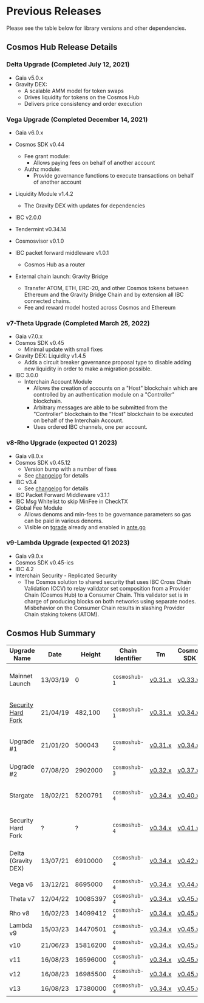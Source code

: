 <!--
order: false
parent:
  title: Previous Releases
  order: 7
-->

# Previous Releases

Please see the table below for library versions and other dependencies.  
  
  
## Cosmos Hub Release Details

### Delta Upgrade (Completed July 12, 2021)

- Gaia v5.0.x
- Gravity DEX:
  - A scalable AMM model for token swaps
  - Drives liquidity for tokens on the Cosmos Hub
  - Delivers price consistency and order execution

### Vega Upgrade (Completed December 14, 2021)

- Gaia v6.0.x
- Cosmos SDK v0.44
  - Fee grant module:
    - Allows paying fees on behalf of another account
  - Authz module:
    - Provide governance functions to execute transactions on behalf of another account
- Liquidity Module v1.4.2
  - The Gravity DEX with updates for dependencies
- IBC v2.0.0
- Tendermint v0.34.14
- Cosmosvisor v0.1.0
- IBC packet forward middleware v1.0.1
  - Cosmos Hub as a router

- External chain launch: Gravity Bridge
  - Transfer ATOM, ETH, ERC-20, and other Cosmos tokens between Ethereum and the Gravity Bridge Chain and by extension all IBC connected chains.
  - Fee and reward model hosted across Cosmos and Ethereum

### v7-Theta Upgrade (Completed March 25, 2022)

- Gaia v7.0.x
- Cosmos SDK v0.45
  - Minimal update with small fixes
- Gravity DEX: Liquidity v1.4.5
  - Adds a circuit breaker governance proposal type to disable adding new liquidity in order to make a migration possible.
- IBC 3.0.0
  - Interchain Account Module
    - Allows the creation of accounts on a "Host" blockchain which are controlled by an authentication module on a "Controller" blockchain.
    - Arbitrary messages are able to be submitted from the "Controller" blockchain to the "Host" blockchain to be executed on behalf of the Interchain Account.
    - Uses ordered IBC channels, one per account.

### v8-Rho Upgrade (expected Q1 2023)

- Gaia v8.0.x
- Cosmos SDK v0.45.12
  - Version bump with a number of fixes
  - See [changelog](https://github.com/cosmos/cosmos-sdk/blob/v0.45.12/CHANGELOG.md) for details
- IBC v3.4
  - See [changelog](https://github.com/cosmos/ibc-go/blob/v3.4.0/CHANGELOG.md) for details
- IBC Packet Forward Middleware v3.1.1
- IBC Msg Whitelist to skip MinFee in CheckTX
- Global Fee Module
  - Allows denoms and min-fees to be governance parameters so gas can be paid in various denoms.
  - Visible on [tgrade](https://github.com/confio/tgrade/tree/main/x/globalfee) already and enabled in [ante.go](https://github.com/confio/tgrade/blob/main/app/ante.go#L72-L92)

### v9-Lambda Upgrade (expected Q1 2023)

- Gaia v9.0.x
- Cosmos SDK v0.45-ics
- IBC 4.2
- Interchain Security - Replicated Security
  - The Cosmos solution to shared security that uses IBC Cross Chain Validation (CCV) to relay validator set composition from a Provider Chain (Cosmos Hub) to a Consumer Chain. This validator set is in charge of producing blocks on both networks using separate nodes. Misbehavior on the Consumer Chain results in slashing Provider Chain staking tokens (ATOM).  
  
## Cosmos Hub Summary

| Upgrade Name        | Date          | Height    | Chain Identifier | Tm      | Cosmos SDK | Gaia                     | IBC                      |
|---------------------|---------------|-----------|---------------|------------|------------|--------------------------|--------------------------|
| Mainnet Launch      | 13/03/19    | 0         | `cosmoshub-1` | [v0.31.x](https://github.com/tendermint/tendermint/releases/tag/v0.31.11)         | [v0.33.x](https://github.com/cosmos/cosmos-sdk/releases/tag/v0.33.2)      |  _Included in Cosmos SDK_ | n/a                      |
| [Security Hard Fork](https://forum.cosmos.network/t/critical-cosmossdk-security-advisory-updated/2211)  | 21/04/19    | 482,100   | `cosmoshub-1` | [v0.31.x](https://github.com/tendermint/tendermint/releases/tag/v0.31.11)          | [v0.34.x](https://github.com/cosmos/cosmos-sdk/releases/tag/v0.34.6)    |   _Included in Cosmos SDK_)                  | n/a                      |
| Upgrade #1          | 21/01/20    |   500043 | `cosmoshub-2` | [v0.31.x](https://github.com/tendermint/tendermint/releases/tag/v0.31.11)         | [v0.34.x](https://github.com/cosmos/cosmos-sdk/releases/tag/v0.34.10)     |   _Included in Cosmos SDK_)                  | n/a                      |
| Upgrade #2          | 07/08/20    |  2902000 | `cosmoshub-3` | [v0.32.x](https://github.com/tendermint/tendermint/releases/tag/v0.32.14)         | [v0.37.x](https://github.com/cosmos/cosmos-sdk/releases/tag/v0.37.15)     | [v2.0.x](https://github.com/cosmos/gaia/releases/tag/v2.0.14)                   | n/a                      |
| Stargate            | 18/02/21    |  5200791 | `cosmoshub-4` | [v0.34.x](https://github.com/tendermint/tendermint/releases/tag/v0.34.3)          | [v0.40.x](https://github.com/cosmos/cosmos-sdk/releases/tag/v0.40.1)      | [v4.0.x](https://github.com/cosmos/gaia/releases/tag/v4.0.6)                   | _Included in Cosmos SDK_ |
| Security Hard Fork  | ?             | ?         | `cosmoshub-4` | [v0.34.x](https://github.com/tendermint/tendermint/releases/tag/v0.34.8)       | [v0.41.x](https://github.com/cosmos/cosmos-sdk/releases/tag/v0.41.4)      | [v4.2.x](https://github.com/cosmos/gaia/releases/tag/v4.2.1)                   | _Included in Cosmos SDK_ |
| Delta (Gravity DEX) | 13/07/21    |  6910000 | `cosmoshub-4` | [v0.34.x](https://github.com/tendermint/tendermint/releases/tag/v0.34.13)         | [v0.42.x](https://github.com/cosmos/cosmos-sdk/releases/tag/v0.42.10)     | [v5.0.x](https://github.com/cosmos/gaia/releases/tag/v5.0.8)                   | _Included in Cosmos SDK_ |
| Vega    v6          | 13/12/21    |  8695000 | `cosmoshub-4` | [v0.34.x](https://github.com/tendermint/tendermint/releases/tag/v0.34.14)         | [v0.44.x](https://github.com/cosmos/cosmos-sdk/releases/tag/v0.44.5)      | [v6.0.x](https://github.com/cosmos/gaia/releases/tag/v6.0.4)                   | [v2.0.x](https://github.com/cosmos/ibc-go/releases/tag/v2.0.3)                   |
| Theta   v7          | 12/04/22    | 10085397 | `cosmoshub-4` | [v0.34.x](https://github.com/tendermint/tendermint/releases/tag/v0.34.14)         | [v0.45.x](https://github.com/cosmos/cosmos-sdk/releases/tag/v0.45.1)      | [v7.0.x](https://github.com/cosmos/gaia/releases/tag/v7.0.0)                   | [v3.0.x](https://github.com/cosmos/ibc-go/releases/tag/v3.0.0)                   |
| Rho     v8          | 16/02/23    | 14099412 | `cosmoshub-4` | [v0.34.x](https://github.com/informalsystems/tendermint/releases/tag/v0.34.24)    | [v0.45.x](https://github.com/cosmos/cosmos-sdk/releases/tag/v0.45.12)     | [v8.0.x](https://github.com/cosmos/gaia/releases/tag/v8.0.0)                   | [v3.4.x](https://github.com/cosmos/ibc-go/releases/tag/v3.4.0)                   |
| Lambda  v9          | 15/03/23    | 14470501 | `cosmoshub-4` | [v0.34.x](https://github.com/informalsystems/tendermint/releases/tag/v0.34.25)    | [v0.45.x](https://github.com/cosmos/cosmos-sdk/releases/tag/v0.45.13-ics) | [v9.0.x](https://github.com/cosmos/gaia/releases/tag/v9.0.0)                   | [v4.2.x](https://github.com/cosmos/ibc-go/releases/tag/v4.2.0)                   |
| v10                 | 21/06/23    | 15816200 | `cosmoshub-4` | [v0.34.x](https://github.com/cometbft/cometbft/releases/tag/v0.34.28)             | [v0.45.x](https://github.com/cosmos/cosmos-sdk/releases/tag/v0.45.16-ics) | [v10.0.x](https://github.com/cosmos/gaia/releases/tag/v10.0.0)                 | [v4.4.x](https://github.com/cosmos/ibc-go/releases/tag/v4.4.0)                   |
| v11                 | 16/08/23    | 16596000 | `cosmoshub-4` | [v0.34.x](https://github.com/cometbft/cometbft/releases/tag/v0.34.29)             | [v0.45.x](https://github.com/cosmos/cosmos-sdk/releases/tag/v0.45.16-ics) | [v11.x](https://github.com/cosmos/gaia/releases/tag/v11.0.0)                 | [v4.4.x](https://github.com/cosmos/ibc-go/releases/tag/v4.4.2)                   |
| v12                 | 16/08/23    | 16985500 | `cosmoshub-4` | [v0.34.x](https://github.com/cometbft/cometbft/releases/tag/v0.34.29)             | [v0.45.x](https://github.com/cosmos/cosmos-sdk/releases/tag/v0.45.16-ics) | [v12.x](https://github.com/cosmos/gaia/releases/tag/v12.0.0)                 | [v4.4.x](https://github.com/cosmos/ibc-go/releases/tag/v4.4.2)                   |
| v13                 | 16/08/23    | 17380000 | `cosmoshub-4` | [v0.34.x](https://github.com/cometbft/cometbft/releases/tag/v0.34.29)             | [v0.45.x](https://github.com/cosmos/cosmos-sdk/releases/tag/v0.45.16-ics-lsm) | [v13.x](https://github.com/cosmos/gaia/releases/tag/v13.0.0)                 | [v4.4.x](https://github.com/cosmos/ibc-go/releases/tag/v4.4.2)                   |